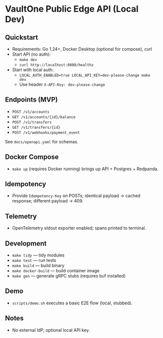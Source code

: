 # VaultOne Public Edge API (Local Dev)

## Quickstart

- Requirements: Go 1.24+, Docker Desktop (optional for compose), curl
- Start API (no auth):
  - `make dev`
  - `curl http://localhost:8080/healthz`
- Start with local auth:
  - `LOCAL_AUTH_ENABLED=true LOCAL_API_KEY=dev-please-change make dev`
  - Use header `X-API-Key: dev-please-change`

## Endpoints (MVP)
- `POST /v1/accounts`
- `GET /v1/accounts/{id}/balance`
- `POST /v1/transfers`
- `GET /v1/transfers/{id}`
- `POST /v1/webhooks/payment_event`

See `docs/openapi.yaml` for schemas.

## Docker Compose
- `make up` (requires Docker running) brings up API + Postgres + Redpanda.

## Idempotency
- Provide `Idempotency-Key` on POSTs; identical payload → cached response; different payload → 409.

## Telemetry
- OpenTelemetry stdout exporter enabled; spans printed to terminal.

## Development
- `make tidy` — tidy modules
- `make test` — run tests
- `make build` — build binary
- `make docker-build` — build container image
- `make gen` — generate gRPC stubs (requires buf installed)

## Demo
- `scripts/demo.sh` executes a basic E2E flow (local, stubbed).

## Notes
- No external IdP; optional local API key.

